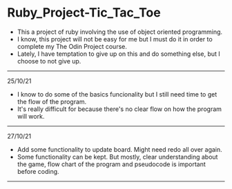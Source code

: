# Ruby_Project-Tic_Tac_Toe
* This a project of ruby involving the use of object oriented programming.
* I know, this project will not be easy for me but I must do it in order to complete my The Odin Project course.
* Lately, I have temptation to give up on this and do something else, but I choose to not give up.
---
25/10/21
* I know to do some of the basics funcionality but I still need time to get the flow of the program.
* It's really difficult for because there's no clear flow on how the program will work.
---
27/10/21
* Add some functionality to update board. Might need redo all over again.
* Some functionality can be kept. But mostly, clear understanding about the game, flow chart of the program and pseudocode is important before coding.
---
